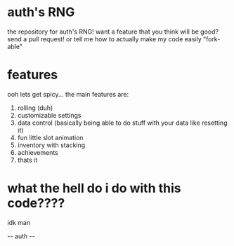 # auth's RNG
the repository for auth's RNG! want a feature that you think will be good? send a pull request! or tell me how to actually make my code easily "fork-able"

# features
ooh lets get spicy...
the main features are:

1. rolling (duh)
2. customizable settings
3. data control (basically being able to do stuff with your data like resetting it)
4. fun little slot animation
5. inventory with stacking
6. achievements
7. thats it

# what the hell do i do with this code????
idk man

-- auth --
